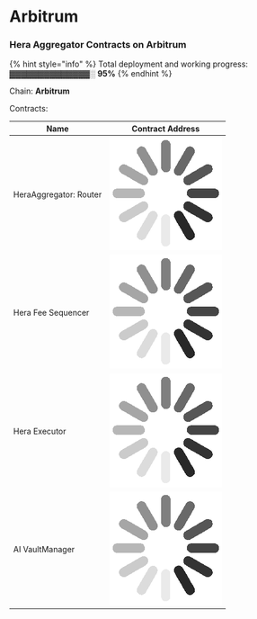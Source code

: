 # Arbitrum

### Hera Aggregator Contracts on Arbitrum <a href="#undefined" id="undefined"></a>

{% hint style="info" %}
Total deployment and working progress:\
▓▓▓▓▓▓▓▓▓▓▓▓▓▓░  **95%**
{% endhint %}

Chain: **Arbitrum**

Contracts:

| Name                   | Contract Address                                                                                 |
| ---------------------- | ------------------------------------------------------------------------------------------------ |
| HeraAggregator: Router | <img src="../.gitbook/assets/34338d26023e5515f6cc8969aa027bca_w200.gif" alt="" data-size="line"> |
| Hera Fee Sequencer     | <img src="../.gitbook/assets/34338d26023e5515f6cc8969aa027bca_w200.gif" alt="" data-size="line"> |
| Hera Executor          | <img src="../.gitbook/assets/34338d26023e5515f6cc8969aa027bca_w200.gif" alt="" data-size="line"> |
| AI VaultManager        | <img src="../.gitbook/assets/34338d26023e5515f6cc8969aa027bca_w200.gif" alt="" data-size="line"> |

